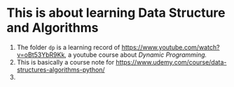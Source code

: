 # This is about learning Data Structure and Algorithms



1. The folder `dp` is a learning record of https://www.youtube.com/watch?v=oBt53YbR9Kk, a youtube course about *Dynamic Programming.*
2. This is basically a course note for https://www.udemy.com/course/data-structures-algorithms-python/
3. 

